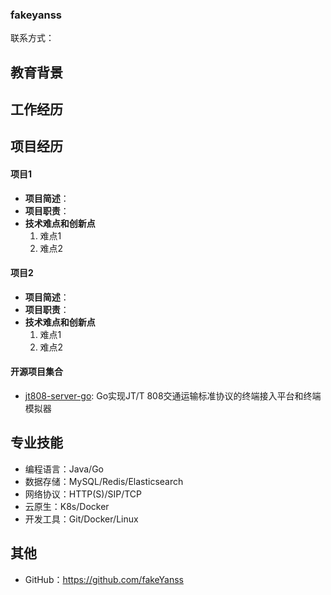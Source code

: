 ### fakeyanss

联系方式：

## 教育背景

## 工作经历

## 项目经历

#### 项目1
- **项目简述**：
- **项目职责**：
- **技术难点和创新点**
  1. 难点1
  2. 难点2

#### 项目2
- **项目简述**：
- **项目职责**：
- **技术难点和创新点**
  1. 难点1
  2. 难点2

#### 开源项目集合
- [jt808-server-go](https://github.com/fakeYanss/jt808-server-go): Go实现JT/T 808交通运输标准协议的终端接入平台和终端模拟器

## 专业技能
- 编程语言：Java/Go
- 数据存储：MySQL/Redis/Elasticsearch
- 网络协议：HTTP(S)/SIP/TCP
- 云原生：K8s/Docker
- 开发工具：Git/Docker/Linux

## 其他
- GitHub：https://github.com/fakeYanss
